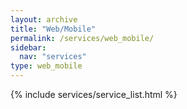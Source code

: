```yaml
---
layout: archive
title: "Web/Mobile"
permalink: /services/web_mobile/
sidebar:
  nav: "services"
type: web_mobile
---
```


{% include services/service_list.html %}
